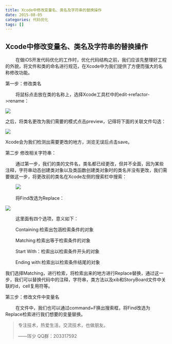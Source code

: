 ```yaml
---
title: Xcode中修改变量名、类名及字符串的替换操作
date: 2015-08-05
categories: 代码优化
tags: []
---
```

## Xcode中修改变量名、类名及字符串的替换操作

        在做iOS开发代码优化的工作时，优化代码结构之前，我们应该先整理好工程的外貌，将文件和类的命名进行规范，在Xcode中为我们提供了方便而强大的名称修改功能。

第一步：修改类名

        将鼠标点击放在类的名称上，选择Xcode工具栏中的edit->refactor->rename：

![](http://static.oschina.net/uploads/space/2015/0805/092503_pdu5_2340880.png)

之后，将类名更改为我们需要的模式点击preview，记得将下面的关联文件勾选：

![](http://static.oschina.net/uploads/space/2015/0805/092803_OrUV_2340880.png)

Xcode会为我们检测出需要更改的地方，浏览无误后点击save。

第二步 修改相关字符串：

        通过第一步，我们的类的文件名，类名都已经更改，但并不全面，因为某些注释，字符串动态创建类对象以及类函数创建类对象时的类名并没有更改，我们需要做这一步，将更改前的类名在Xcode左侧的搜索栏中搜索：

        ![](http://static.oschina.net/uploads/space/2015/0805/093235_ZPfC_2340880.png)

        将Find改选为Replace：

![](http://static.oschina.net/uploads/space/2015/0805/093401_ilVH_2340880.png)

        这里面有四个选项，意义如下：

        Containing:检索出包涵检索条件的对象

        Matching:检索出等于检索条件的对象

        Start With：检索出以检索条件开头的对象

        Ending with:检索出以检索条件结尾的对象

我们选择Matching，进行检索，将检索出来的地方进行Replace替换，通过这一步，我们可以替换代码中的注释，字符串，类方法以及xib和StoryBoard文件中关联的id，cell复用符等。

第三步：修改文件中变量名

        在文件中，我们也可以通过command+F换出搜索框，将Find改选为Replace检索进行我们想要的变量替换。

> 专注技术，热爱生活，交流技术，也做朋友。
> 
> ——珲少 QQ群：203317592
